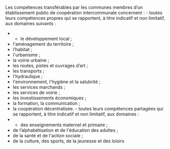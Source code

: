 Les compétences transférables par les communes membres d’un établissement public de coopération intercommunale concernent :
\- toutes leurs compétences propres qui se rapportent, à titre indicatif et non limitatif, aux domaines suivants :
- - le développement local ;
- l'aménagement du territoire ;
- l’habitat ;
- l'urbanisme ;
- la voirie urbaine ;
- les routes, pistes et ouvrages d’art ;
- les transports ;
- l'hydraulique ;
- l'environnement, l'hygiène et la salubrité ;
- les services marchands ;
- les services de voirie ;
- les investissements économiques ;
- la formation, la communication ;
- la coopération décentralisée.
\- toutes leurs compétences partagées qui se rapportent, à titre indicatif et non limitatif, aux domaines :
- - des enseignements maternel et primaire ;
- de l’alphabétisation et de l'éducation des adultes ;
- de la santé et de l'action sociale ;
- de la culture, des sports, de la jeunesse et des loisirs